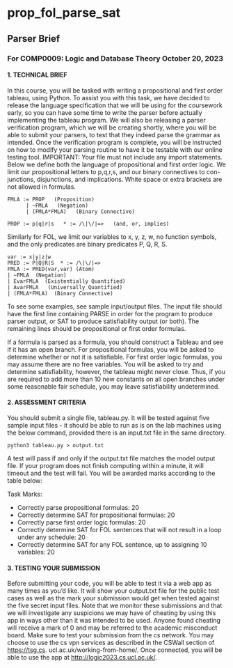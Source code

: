 # prop_fol_parse_sat

## Parser Brief
### For COMP0009: Logic and Database Theory October 20, 2023
#### 1. TECHNICAL BRIEF
In this course, you will be tasked with writing a propositional and first order tableau, using Python. To assist you with this task, we have decided to release the language specification that we will be using for the coursework early, so you can have some time to write the parser before actually implementing the tableau program. We will also be releasing a parser verification program, which we will be creating shortly, where you will be able to submit your parsers, to test that they indeed parse the grammar as intended. Once the verification program is complete, you will be instructed on how to modify your parsing routine to have it be testable with our online testing tool.
IMPORTANT: Your file must not include any import statements.
Below we define both the language of propositional and first order logic. We limit our propositional letters to p,q,r,s, and our binary connectives to con- junctions, disjunctions, and implications. White space or extra brackets are not allowed in formulas.

```
FMLA := PROP   (Proposition)
      | ~FMLA   (Negation)
      | (FMLA*FMLA)   (Binary Connective)
      
PROP := p|q|r|s   * := /\|\/|=>   (and, or, implies)
```
            
Similarly for FOL, we limit our variables to x, y, z, w, no function symbols, and the only predicates are binary predicates P, Q, R, S.

```
var := x|y|z|w
PRED := P|Q|R|S  * := /\|\/|=>
FMLA := PRED(var,var) (Atom)
| ~FMLA  (Negation)
| EvarFMLA  (Existentially Quantified)
| AvarFMLA   (Universally Quantified)
| (FMLA*FMLA)  (Binary Connective)
```

To see some examples, see sample input/output files. The input file should
have the first line containing PARSE in order for the program to produce parser
output, or SAT to produce satisfiability output (or both). The remaining lines
should be propositional or first order formulas.

If a formula is parsed as a formula, you should construct a Tableau and
see if it has an open branch. For propositional formulas, you will be asked to
determine whether or not it is satisfiable. For first order logic formulas, you
may assume there are no free variables. You will be asked to try and determine
satisfiability, however, the tableau might never close. Thus, if you are required
to add more than 10 new constants on all open branches under some reasonable
fair schedule, you may leave satisfiability undetermined.

#### 2. ASSESSMENT CRITERIA
You should submit a single file, tableau.py. It will be tested against five sample
input files - it should be able to run as is on the lab machines using the below
command, provided there is an input.txt file in the same directory.
```
python3 tableau.py > output.txt
```
A test will pass if and only if the output.txt file matches the model output
file. If your program does not finish computing within a minute, it will timeout
and the test will fail. You will be awarded marks according to the table below:

Task Marks:
- Correctly parse propositional formulas: 20
- Correctly determine SAT for propositional formulas: 20
- Correctly parse first order logic formulas: 20
- Correctly determine SAT for FOL sentences that will not result in a loop under any schedule: 20
- Correctly determine SAT for any FOL sentence, up to assigning 10 variables: 20

#### 3. TESTING YOUR SUBMISSION 
Before submitting your code, you will be able to test it via a web app as many times as you’d like. It will show your
output.txt file for the public test cases as well as the mark your submission would
get when tested against the five secret input files.
Note that we monitor these submissions and that we will investigate any
suspicions we may have of cheating by using this app in ways other than it was
intended to be used. Anyone found cheating will receive a mark of 0 and may
be referred to the academic misconduct board.
Make sure to test your submission from the cs network. You may choose to
use the cs vpn services as described in the CSWall section of https://tsg.cs.
ucl.ac.uk/working-from-home/. Once connected, you will be able to use the
app at http://logic2023.cs.ucl.ac.uk/.
